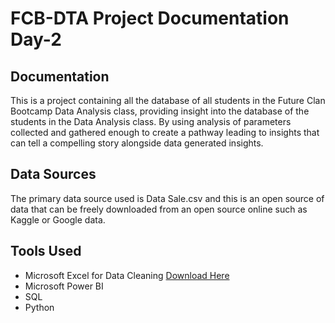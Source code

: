 # FCB-DTA Project Documentation Day-2

## Documentation
This is a project containing all the database of all students in the Future Clan Bootcamp Data Analysis class, providing insight into the database of the students in the Data Analysis class. By using analysis of parameters collected and gathered enough to create a pathway leading to insights that can tell a compelling story alongside data generated insights.

## Data Sources 
The primary data source used is Data Sale.csv and this is an open source of data that can be freely downloaded from an open source online such as Kaggle or Google data.

## Tools Used
- Microsoft Excel for Data Cleaning [Download Here](https://microsoft.com)
- Microsoft Power BI
- SQL
- Python 
